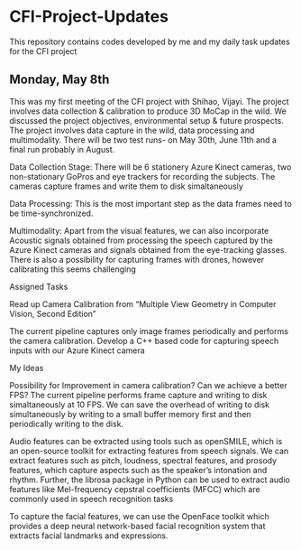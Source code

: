 # CFI-Project-Updates
This repository contains codes developed by me and my daily task updates for the CFI project

## Monday, May 8th

This was my first meeting of the CFI project with Shihao, Vijayi. The project involves data collection & calibration to produce 3D MoCap in the wild. We discussed the project objectives, environmental setup & future prospects. The project involves data capture in the wild, data processing and multimodality. There will be two test runs- on May 30th, June 11th and a final run probably in August.

Data Collection Stage:
There will be 6 stationery Azure Kinect cameras, two non-stationary GoPros and eye trackers for recording the subjects. The cameras capture frames and write them to disk simaltaneously

Data Processing:
This is the most important step as the data frames need to be time-synchronized.

Multimodality:
Apart from the visual features, we can also incorporate Acoustic signals obtained from processing the speech captured by the Azure Kinect cameras and signals obtained from the eye-tracking glasses. There is also a possibility for capturing frames with drones, however calibrating this seems challenging

Assigned Tasks

Read up Camera Calibration from “Multiple View Geometry in Computer Vision, Second Edition”

The current pipeline captures only image frames periodically and performs the camera calibration. Develop a C++ based code for capturing speech inputs with our Azure Kinect camera

My Ideas

Possibility for Improvement in camera calibration? Can we achieve a better FPS? The current pipeline performs frame capture and writing to disk simaltaneously at 10 FPS. We can save the overhead of writing to disk simultaneously by writing to a small buffer memory first and then periodically writing to the disk.

Audio features can be extracted using tools such as openSMILE, which is an open-source toolkit for extracting features from speech signals. We can extract features such as pitch, loudness, spectral features, and prosody features, which capture aspects such as the speaker’s intonation and rhythm. Further, the librosa package in Python can be used to extract audio features like Mel-frequency cepstral coefficients (MFCC) which are commonly used in speech recognition tasks

To capture the facial features, we can use the OpenFace toolkit which provides a deep neural network-based facial recognition system that extracts facial landmarks and expressions.

